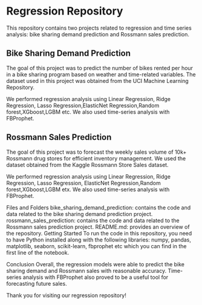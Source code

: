
# Regression Repository
This repository contains two projects related to regression and time series analysis: bike sharing demand prediction and Rossmann sales prediction.

## Bike Sharing Demand Prediction
The goal of this project was to predict the number of bikes rented per hour in a bike sharing program based on weather and time-related variables. The dataset used in this project was obtained from the UCI Machine Learning Repository.

We performed regression analysis using Linear Regression, Ridge Regression, Lasso Regression,ElasticNet Regression,Random forest,XGboost,LGBM etc. We also used time-series analysis with FBProphet.

## Rossmann Sales Prediction
The goal of this project was to forecast the weekly sales volume of 10k+ Rossmann drug stores for efficient inventory management. We used the dataset obtained from the Kaggle Rossmann Store Sales dataset.

We performed regression analysis using Linear Regression, Ridge Regression, Lasso Regression, ElasticNet Regression,Random forest,XGboost,LGBM etx. We also used time-series analysis with FBProphet.

Files and Folders
bike_sharing_demand_prediction: contains the code and data related to the bike sharing demand prediction project.
rossmann_sales_prediction: contains the code and data related to the Rossmann sales prediction project.
README.md: provides an overview of the repository.
Getting Started
To run the code in this repository, you need to have Python installed along with the following libraries: numpy, pandas, matplotlib, seaborn, scikit-learn, fbprophet etc which you can find in the first line of the notebook.

Conclusion
Overall, the regression models were able to predict the bike sharing demand and Rossmann sales with reasonable accuracy. Time-series analysis with FBProphet also proved to be a useful tool for forecasting future sales.

Thank you for visiting our regression repository!
